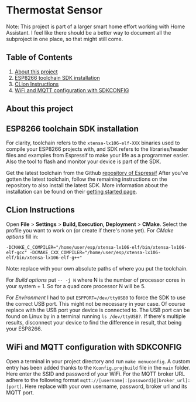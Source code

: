 # Thermostat Sensor
Note:
This project is part of a larger smart home effort working with Home Assistant. I feel like there should be a better
way to document all the subproject in one place, so that might still come.

## Table of Contents
1. [About this project](#About-this-project)
1. [ESP8266 toolchain SDK installation](#ESP8266-toolchain-SDK-installation)
1. [CLion Instructions](#CLion-Instructions)
1. [WiFi and MQTT configuration with SDKCONFIG](#WiFi-and-MQTT-configuration-with-SDKCONFIG)


## About this project




## ESP8266 toolchain SDK installation

For clarity, toolchain refers to the `xtensa-lx106-elf-XXX` binaries used to compile your ESP8266 projects with, and 
SDK refers to the libraries/header files and examples from Espressif to make your life as a programmer easier. Also the 
tool to flash and monitor your device is part of the SDK.

Get the latest toolchain from the Github [repository of Espressif](https://github.com/espressif/ESP8266_RTOS_SDK/)
After you've gotten the latest toolchain, follow the remaining instructions on the repository to also install the 
latest SDK. More information about the installation can be found on their [getting started page](https://docs.espressif.com/projects/esp8266-rtos-sdk/en/latest/get-started/).



## CLion Instructions

Open **File** > **Settings** > **Build, Execution, Deployment** > **CMake**. Select
 the profile you want to work on (or create if there's none yet). For *CMake options* 
 fill in:
 ```
-DCMAKE_C_COMPILER="/home/user/esp/xtensa-lx106-elf/bin/xtensa-lx106-elf-gcc" -DCMAKE_CXX_COMPILER="/home/user/esp/xtensa-lx106-elf/bin/xtensa-lx106-elf-g++"
```
Note: replace with your own absolute paths of where you put the toolchain.

For *Build options* put `-- -j N` where N is the number of processor cores in your system + 1. So for a quad core 
processor N will be 5.

For *Environment* I had to put `ESPPORT=/dev/ttyUSB0` to force the SDK to use the correct USB port. This might
not be necessary in your case. Of course replace with the USB port your device is connected to. The USB port can be 
found on Linux by in a terminal running `ls /dev/ttyUSB?`. If there's multiple results, disconnect your device to find
the difference in result, that being your ESP8266.

## WiFi and MQTT configuration with SDKCONFIG 

Open a terminal in your project directory and run `make menuconfig`. A custom entry has been added thanks to the `Kconfig.projbuild` file in the `main` folder. Here enter the SSID and password of your WiFi. For the MQTT broker URL adhere to the following format `mqtt://[username]:[password]@[broker_url]:[port]`. Here replace with your own username, password, broker url and its MQTT port.
